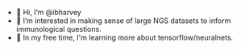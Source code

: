 - 👋 Hi, I’m @ibharvey
- 👀 I’m interested in making sense of large NGS datasets to inform immunological questions.
- 🌱 In my free time, I'm learning more about tensorflow/neuralnets. 

<!---
ibharvey/ibharvey is a ✨ special ✨ repository because its `README.md` (this file) appears on your GitHub profile.
You can click the Preview link to take a look at your changes.
--->
